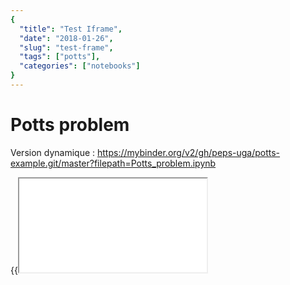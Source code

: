 ```yaml
---
{
  "title": "Test Iframe",
  "date": "2018-01-26",
  "slug": "test-frame",
  "tags": ["potts"],
  "categories": ["notebooks"]
}
---
```


# Potts problem

Version dynamique : https://mybinder.org/v2/gh/peps-uga/potts-example.git/master?filepath=Potts_problem.ipynb

{{<iframe src = "/full_html/Potts_problem.html" >}}

